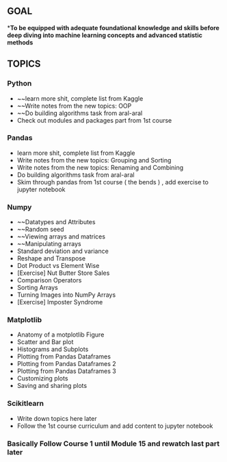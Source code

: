 
## GOAL
***To be equipped with adequate foundational knowledge and skills before deep diving into machine learning concepts and advanced statistic methods**
## TOPICS
### Python
* ~~learn more shit, complete list from Kaggle
* ~~Write notes from the new topics: OOP
* ~~Do building algorithms task from aral-aral
* Check out modules and packages part from 1st course

### Pandas
* learn more shit, complete list from Kaggle
* Write notes from the new topics: Grouping and Sorting
* Write notes from the new topics: Renaming and Combining
* Do building algorithms task from aral-aral
* Skim through pandas from 1st course ( the bends ) , add exercise to jupyter notebook

### Numpy
* ~~Datatypes and Attributes
* ~~Random seed
* ~~Viewing arrays and matrices
* ~~Manipulating arrays
* Standard deviation and variance
* Reshape and Transpose
* Dot Product vs Element Wise
* [Exercise] Nut Butter Store Sales
* Comparison Operators
* Sorting Arrays
* Turning Images into NumPy Arrays
* [Exercise] Imposter Syndrome

### Matplotlib
* Anatomy of a motplotlib Figure
* Scatter and Bar plot
* Histograms and Subplots
* Plotting from Pandas Dataframes 
* Plotting from Pandas Dataframes 2
* Plotting from Pandas Dataframes 3
* Customizing plots
* Saving and sharing plots

### Scikitlearn
* Write down topics here later 
* Follow the 1st course curriculum and add content to jupyter notebook

### Basically Follow Course 1 until Module 15 and rewatch last part later


